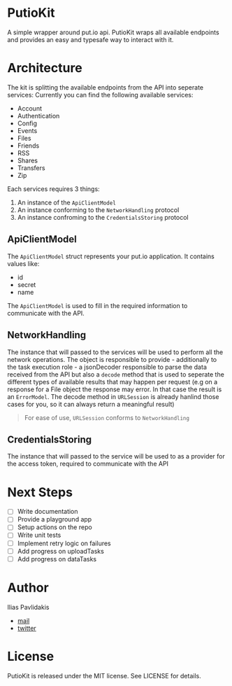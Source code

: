 # PutioKit

A simple wrapper around put.io api. PutioKit wraps all available endpoints and provides an easy and typesafe way to interact with it.

# Architecture

The kit is splitting the available endpoints from the API into seperate services: Currently you can find the following available services:

* Account
* Authentication
* Config
* Events
* Files
* Friends
* RSS
* Shares
* Transfers
* Zip

Each services requires 3 things:
1. An instance of the `ApiClientModel`
2. An instance conforming to the `NetworkHandling` protocol
3. An instance confroming to the `CredentialsStoring` protocol

## ApiClientModel

The `ApiClientModel` struct represents your put.io application. It contains values like:
* id
* secret
* name

The `ApiClientModel` is used to fill in the required information to communicate with the API.

## NetworkHandling

The instance that will passed to the services will be used to perform all the network operations. The object is responsible to provide - additionally to the task execution role - a jsonDecoder responsible to parse the data received from the API but also a `decode` method that is used to seperate the different types of available results that may happen per request (e.g on a response for a File object the response may error. In that case the result is an `ErrorModel`. The decode method in `URLSession` is already hanlind those cases for you, so it can always return a meaningful result) 

> For ease of use, `URLSession` conforms to `NetworkHandling`

## CredentialsStoring

The instance that will passed to the service will be used to as a provider for the access token, required to communicate with the API

# Next Steps
- [ ] Write documentation
- [ ] Provide a playground app
- [ ] Setup actions on the repo
- [ ] Write unit tests
- [ ] Implement retry logic on failures
- [ ] Add progress on uploadTasks
- [ ] Add progress on dataTasks

# Author

Ilias Pavlidakis
- [mail](ipavlidakis@gmail.com)
- [twitter](https://twitter.com/3liaspav)

# License

PutioKit is released under the MIT license. See LICENSE for details.
